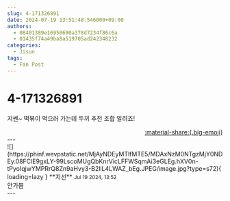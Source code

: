 ```yaml
---
slug: 4-171326891
date: 2024-07-19 13:51:48.546000+09:00
authors:
  - 08401389e16950690a378d7234f86c6a
  - 01435f74a49ba8a519705ad242348232
categories:
  - Jisun
tags:
  - Fan Post
---
```


# 4-171326891

<div class="post-container" markdown="1">
<div class="content-container md-sidebar__scrollwrap" markdown="1">

지쎈~ 떡볶이 먹으러 가는데 두끼 추천 조합 알려죠!

</div>
</div>

<div style="text-align: right;" markdown="1">
<a href="https://weverse.io/fromis9/fanpost/4-171326891" style="text-align: right;">:material-share:{.big-emoji}</a>
</div>
---

<div class="comments-container md-sidebar__scrollwrap" markdown="1">
<div class="comment" markdown="1">
<div class='id-container' markdown="1">
![](https://phinf.wevpstatic.net/MjAyNDEyMTlfMTE5/MDAxNzM0NTgzMjY0NDEy.08FClE9gxLY-99LscoMUgQbKnrVicLFFWSqmAi3eGLEg.hXV0n-tPyoIqjwYMPRrQ8Zn9aHvy3-B2llL4LWAZ_bEg.JPEG/image.jpg?type=s72){ loading=lazy }
**<span class="artist">지선</span>** <small>Jul 19 2024, 13:52</small><br>
</div>
<div class='comment-body' markdown="1">
안가봄
</div>
</div>
</div>
---
